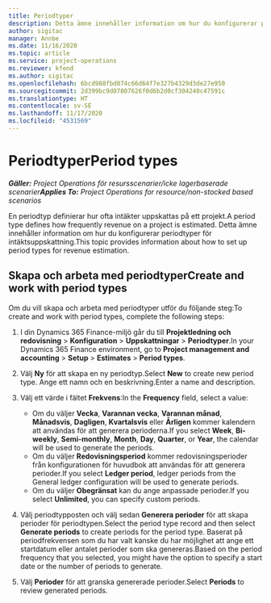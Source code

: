 ```yaml
---
title: Periodtyper
description: Detta ämne innehåller information om hur du konfigurerar periodtyper för intäktsuppskattning.
author: sigitac
manager: Annbe
ms.date: 11/16/2020
ms.topic: article
ms.service: project-operations
ms.reviewer: kfend
ms.author: sigitac
ms.openlocfilehash: 6bcd988fbd074c66d64f7e327b4329d3de27e950
ms.sourcegitcommit: 2d399bc9d07807626f0d6b2d0cf304240c47591c
ms.translationtype: HT
ms.contentlocale: sv-SE
ms.lasthandoff: 11/17/2020
ms.locfileid: "4531569"
---
```

# <a name="period-types"></a><span data-ttu-id="bb392-103">Periodtyper</span><span class="sxs-lookup"><span data-stu-id="bb392-103">Period types</span></span>

<span data-ttu-id="bb392-104">_**Gäller:** Project Operations för resursscenarier/icke lagerbaserade scenarier_</span><span class="sxs-lookup"><span data-stu-id="bb392-104">_**Applies To:** Project Operations for resource/non-stocked based scenarios_</span></span>

<span data-ttu-id="bb392-105">En periodtyp definierar hur ofta intäkter uppskattas på ett projekt.</span><span class="sxs-lookup"><span data-stu-id="bb392-105">A period type defines how frequently revenue on a project is estimated.</span></span> <span data-ttu-id="bb392-106">Detta ämne innehåller information om hur du konfigurerar periodtyper för intäktsuppskattning.</span><span class="sxs-lookup"><span data-stu-id="bb392-106">This topic provides information about how to set up period types for revenue estimation.</span></span> 

## <a name="create-and-work-with-period-types"></a><span data-ttu-id="bb392-107">Skapa och arbeta med periodtyper</span><span class="sxs-lookup"><span data-stu-id="bb392-107">Create and work with period types</span></span>
<span data-ttu-id="bb392-108">Om du vill skapa och arbeta med periodtyper utför du följande steg:</span><span class="sxs-lookup"><span data-stu-id="bb392-108">To create and work with period types, complete the following steps:</span></span>

1. <span data-ttu-id="bb392-109">I din Dynamics 365 Finance-miljö går du till **Projektledning och redovisning** > **Konfiguration** > **Uppskattningar** > **Periodtyper**.</span><span class="sxs-lookup"><span data-stu-id="bb392-109">In your Dynamics 365 Finance environment, go to **Project management and accounting** > **Setup** > **Estimates** > **Period types**.</span></span>
2. <span data-ttu-id="bb392-110">Välj **Ny** för att skapa en ny periodtyp.</span><span class="sxs-lookup"><span data-stu-id="bb392-110">Select **New** to create new period type.</span></span> <span data-ttu-id="bb392-111">Ange ett namn och en beskrivning.</span><span class="sxs-lookup"><span data-stu-id="bb392-111">Enter a name and description.</span></span>
3. <span data-ttu-id="bb392-112">Välj ett värde i fältet **Frekvens**:</span><span class="sxs-lookup"><span data-stu-id="bb392-112">In the **Frequency** field, select a value:</span></span>

    - <span data-ttu-id="bb392-113">Om du väljer **Vecka**, **Varannan vecka**, **Varannan månad**, **Månadsvis**, **Dagligen**, **Kvartalsvis** eller **Årligen** kommer kalendern att användas för att generera perioderna.</span><span class="sxs-lookup"><span data-stu-id="bb392-113">If you select **Week**, **Bi-weekly**, **Semi-monthly**, **Month**, **Day**, **Quarter**, or **Year**, the calendar will be used to generate the periods.</span></span> 
    - <span data-ttu-id="bb392-114">Om du väljer **Redovisningsperiod** kommer redovisningsperioder från konfigurationen för huvudbok att användas för att generera perioder.</span><span class="sxs-lookup"><span data-stu-id="bb392-114">If you select **Ledger period**, ledger periods from the General ledger configuration will be used to generate periods.</span></span>
    - <span data-ttu-id="bb392-115">Om du väljer **Obegränsat** kan du ange anpassade perioder.</span><span class="sxs-lookup"><span data-stu-id="bb392-115">If you select **Unlimited**, you can specify custom periods.</span></span>
4. <span data-ttu-id="bb392-116">Välj periodtypposten och välj sedan **Generera perioder** för att skapa perioder för periodtypen.</span><span class="sxs-lookup"><span data-stu-id="bb392-116">Select the period type record and then select **Generate periods** to create periods for the period type.</span></span> <span data-ttu-id="bb392-117">Baserat på periodfrekvensen som du har valt kanske du har möjlighet att ange ett startdatum eller antalet perioder som ska genereras.</span><span class="sxs-lookup"><span data-stu-id="bb392-117">Based on the period frequency that you selected, you might have the option to specify a start date or the number of periods to generate.</span></span>
5. <span data-ttu-id="bb392-118">Välj **Perioder** för att granska genererade perioder.</span><span class="sxs-lookup"><span data-stu-id="bb392-118">Select **Periods** to review generated periods.</span></span>

